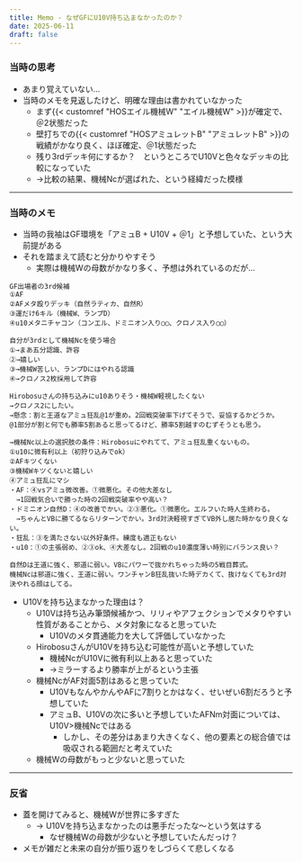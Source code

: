 ```yaml
---
title: Memo - なぜGFにU10V持ち込まなかったのか？
date: 2025-06-11
draft: false
---
```

### 当時の思考
- あまり覚えていない…
- 当時のメモを見返したけど、明確な理由は書かれていなかった
	- まず{{< customref "HOSエイル機械W" "エイル機械W" >}}が確定で、＠2状態だった
	- 壁打ちでの{{< customref "HOSアミュレットB" "アミュレットB" >}}の戦績がかなり良く、ほぼ確定、＠1状態だった
	- 残り3rdデッキ何にするか？　というところでU10Vと色々なデッキの比較になっていた
	- →比較の結果、機械Ncが選ばれた、という経緯だった模様
---
### 当時のメモ
- 当時の我袖はGF環境を「アミュB + U10V + ＠1」と予想していた、という大前提がある
- それを踏まえて読むと分かりやすそう
	- 実際は機械Wの母数がかなり多く、予想は外れているのだが…
```
GF出場者の3rd候補
①AF
②AFメタ殴りデッキ（自然ラティカ、自然R）
③運だけ6キル（機械W、ランプD）
④u10メタニチャコン（コンエル、ドミニオン入り◯◯、クロノス入り◯◯）

自分が3rdとして機械Ncを使う場合
①→まあ五分認識、許容
②→嬉しい
③→機械W苦しい、ランプDにはやれる認識
④→クロノス2枚採用して許容

Hirobosuさんの持ち込みにu10ありそう・機械W軽視したくない
→クロノス2にしたい。
→懸念：割と王道なアミュ狂乱@1が重め。2回戦突破率下げてそうで、妥協するかどうか。
@1部分が割と何でも勝率5割あると思ってるけど、勝率5割越すのむずそうとも思う。

→機械Nc以上の選択肢の条件：Hirobosuにやれてて、アミュ狂乱重くないもの。
①u10に微有利以上（初狩り込みでok）
②AFキツくない
③機械Wキツくないと嬉しい
④アミュ狂乱にマシ
・AF：④vsアミュ微改善。①微悪化。その他大差なし
　→1回戦気合いで勝った時の2回戦突破率やや高い？
・ドミニオン自然D：④の改善でかい。②③悪化。①微悪化。エルフいた時人生終わる。
　→ちゃんとVBに勝てるならリターンでかい。3rd対決軽視すぎてVB外し居た時かなり良くない。
・狂乱：③を満たさない以外好条件。練度も適正もない
・u10：①の主張弱め、②③ok、④大差なし。2回戦のu10濃度薄い時別にバランス良い？

自然Dは王道に強く、邪道に弱い。VBにパワーで抜かれちゃった時の5戦目葬式。
機械Ncは邪道に強く、王道に弱い。ワンチャンB狂乱抜いた時デカくて、抜けなくても3rd対決やれる顔はしてる。
```
- U10Vを持ち込まなかった理由は？
	- U10Vは持ち込み筆頭候補かつ、リリィやアフェクションでメタりやすい性質があることから、メタ対象になると思っていた
		- U10Vのメタ貫通能力を大して評価していなかった
	- HirobosuさんがU10Vを持ち込む可能性が高いと予想していた
		- 機械NcがU10Vに微有利以上あると思っていた
		- →ミラーするより勝率が上がるという主張
	- 機械NcがAF対面5割はあると思っていた
		- U10VもなんやかんやAFに7割りとかはなく、せいぜい6割だろうと予想していた
		- アミュB、U10Vの次に多いと予想していたAFNm対面については、U10V>機械Ncではある
			- しかし、その差分はあまり大きくなく、他の要素との総合値では吸収される範囲だと考えていた
	- 機械Wの母数がもっと少ないと思っていた
---
### 反省
- 蓋を開けてみると、機械Wが世界に多すぎた
	- → U10Vを持ち込まなかったのは悪手だったな〜という気はする
		- なぜ機械Wの母数が少ないと予想していたんだっけ？
- メモが雑だと未来の自分が振り返りをしづらくて悲しくなる